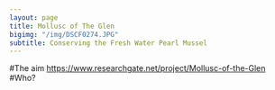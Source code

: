 ```yaml
---
layout: page
title: Mollusc of The Glen
bigimg: "/img/DSCF0274.JPG"
subtitle: Conserving the Fresh Water Pearl Mussel 
---
```


#The aim
https://www.researchgate.net/project/Mollusc-of-the-Glen
#Who? 


